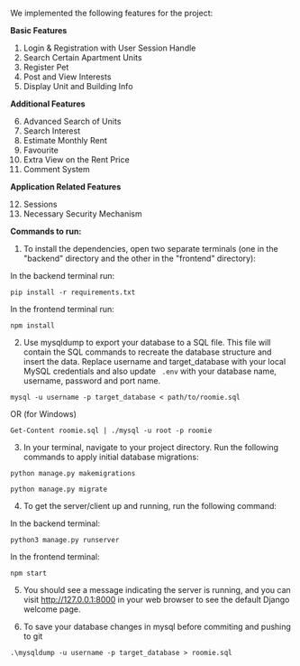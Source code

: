 We implemented the following features for the project:

**Basic Features**

1. Login & Registration with User Session Handle
2. Search Certain Apartment Units
3. Register Pet
4. Post and View Interests
5. Display Unit and Building Info


**Additional Features**

6. Advanced Search of Units
7. Search Interest
8. Estimate Monthly Rent
9. Favourite
10. Extra View on the Rent Price
11. Comment System


**Application Related Features**

12. Sessions
13. Necessary Security Mechanism 



**Commands to run:**

1. To install the dependencies, open two separate terminals (one in the "backend" directory and the other in the "frontend" directory):

In the backend terminal run:
```
pip install -r requirements.txt
```
In the frontend terminal run:
```
npm install
```

2. Use mysqldump to export your database to a SQL file. This file will contain the SQL commands to recreate the database structure and insert the data. Replace username and target_database with your local MySQL credentials and also update ``` .env``` with your database name, username, password and port name.

```
mysql -u username -p target_database < path/to/roomie.sql
```
OR (for Windows)
```
Get-Content roomie.sql | ./mysql -u root -p roomie
```
3. In your terminal, navigate to your project directory. Run the following commands to apply initial database migrations:

```
python manage.py makemigrations
```
```
python manage.py migrate
```

4. To get the server/client up and running, run the following command:

In the backend terminal:
```
python3 manage.py runserver
```

In the frontend terminal:
```
npm start
```
5. You should see a message indicating the server is running, and you can visit http://127.0.0.1:8000 in your web browser to see the default Django welcome page.

6. To save your database changes in mysql before commiting and pushing to git
```
.\mysqldump -u username -p target_database > roomie.sql    
```